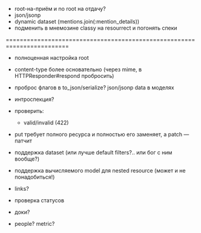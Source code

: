 * root-на-приём и no root на отдачу?
* json/jsonp
* dynamic dataset (mentions.join(:mention_details))
* подменить в мнемозине classy на resourrect и погонять спеки

========================================================================
* полноценная настройка root
* content-type более основательно (через mime, в HTTPResponder#respond пробросить)
* проброс флагов в to_json/serialize?
    json/jsonp
    data в моделях
* интроспекция?

* проверить:
    * valid/invalid (422)

* put требует полного ресурса и полностью его заменяет, а patch — патчит

* поддержка dataset (или лучше default filters?.. или бог с ним вообще?)
* поддержка вычисляемого model для nested resource (может и не понадобиться!)

* links?

* проверка статусов

* доки?

* people? metric?
